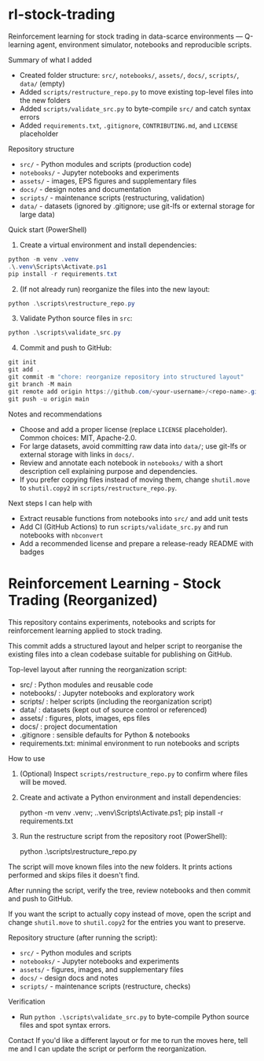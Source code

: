 # rl-stock-trading

Reinforcement learning for stock trading in data-scarce environments — Q-learning agent, environment simulator, notebooks and reproducible scripts.

Summary of what I added

- Created folder structure: `src/`, `notebooks/`, `assets/`, `docs/`, `scripts/`, `data/` (empty)
- Added `scripts/restructure_repo.py` to move existing top-level files into the new folders
- Added `scripts/validate_src.py` to byte-compile `src/` and catch syntax errors
- Added `requirements.txt`, `.gitignore`, `CONTRIBUTING.md`, and `LICENSE` placeholder

Repository structure

- `src/`       - Python modules and scripts (production code)
- `notebooks/` - Jupyter notebooks and experiments
- `assets/`    - images, EPS figures and supplementary files
- `docs/`      - design notes and documentation
- `scripts/`   - maintenance scripts (restructuring, validation)
- `data/`      - datasets (ignored by .gitignore; use git-lfs or external storage for large data)

Quick start (PowerShell)

1. Create a virtual environment and install dependencies:

```powershell
python -m venv .venv
.\.venv\Scripts\Activate.ps1
pip install -r requirements.txt
```

2. (If not already run) reorganize the files into the new layout:

```powershell
python .\scripts\restructure_repo.py
```

3. Validate Python source files in `src`:

```powershell
python .\scripts\validate_src.py
```

4. Commit and push to GitHub:

```powershell
git init
git add .
git commit -m "chore: reorganize repository into structured layout"
git branch -M main
git remote add origin https://github.com/<your-username>/<repo-name>.git
git push -u origin main
```

Notes and recommendations

- Choose and add a proper license (replace `LICENSE` placeholder). Common choices: MIT, Apache-2.0.
- For large datasets, avoid committing raw data into `data/`; use git-lfs or external storage with links in `docs/`.
- Review and annotate each notebook in `notebooks/` with a short description cell explaining purpose and dependencies.
- If you prefer copying files instead of moving them, change `shutil.move` to `shutil.copy2` in `scripts/restructure_repo.py`.

Next steps I can help with

- Extract reusable functions from notebooks into `src/` and add unit tests
- Add CI (GitHub Actions) to run `scripts/validate_src.py` and run notebooks with `nbconvert`
- Add a recommended license and prepare a release-ready README with badges
# Reinforcement Learning - Stock Trading (Reorganized)

This repository contains experiments, notebooks and scripts for reinforcement learning applied to stock trading.

This commit adds a structured layout and helper script to reorganise the existing files into a clean codebase suitable for publishing on GitHub.

Top-level layout after running the reorganization script:

- src/           : Python modules and reusable code
- notebooks/     : Jupyter notebooks and exploratory work
- scripts/       : helper scripts (including the reorganization script)
- data/          : datasets (kept out of source control or referenced)
- assets/        : figures, plots, images, eps files
- docs/          : project documentation
- .gitignore     : sensible defaults for Python & notebooks
- requirements.txt: minimal environment to run notebooks and scripts

How to use
1. (Optional) Inspect `scripts/restructure_repo.py` to confirm where files will be moved.
2. Create and activate a Python environment and install dependencies:

   python -m venv .venv; .\.venv\Scripts\Activate.ps1; pip install -r requirements.txt

3. Run the restructure script from the repository root (PowerShell):

   python .\scripts\restructure_repo.py

The script will move known files into the new folders. It prints actions performed and skips files it doesn't find.

After running the script, verify the tree, review notebooks and then commit and push to GitHub.

If you want the script to actually copy instead of move, open the script and change `shutil.move` to `shutil.copy2` for the entries you want to preserve.

Repository structure (after running the script):

- `src/` - Python modules and scripts
- `notebooks/` - Jupyter notebooks and experiments
- `assets/` - figures, images, and supplementary files
- `docs/` - design docs and notes
- `scripts/` - maintenance scripts (restructure, checks)

Verification
- Run `python .\scripts\validate_src.py` to byte-compile Python source files and spot syntax errors.


Contact
If you'd like a different layout or for me to run the moves here, tell me and I can update the script or perform the reorganization.
